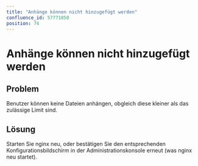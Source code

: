 ```yaml
---
title: "Anhänge können nicht hinzugefügt werden"
confluence_id: 57771850
position: 74
---
```

# Anhänge können nicht hinzugefügt werden


## Problem

Benutzer können keine Dateien anhängen, obgleich diese kleiner als das zulässige Limit sind.

## Lösung

Starten Sie nginx neu, oder bestätigen Sie den entsprechenden Konfigurationsbildschirm in der Administrationskonsole erneut (was nginx neu startet).

